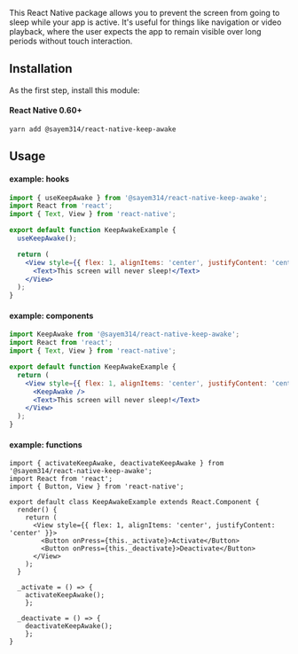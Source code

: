 This React Native package allows you to prevent the screen from going to sleep while your app is active. It's useful for things like navigation or video playback, where the user expects the app to remain visible over long periods without touch interaction.

## Installation

As the first step, install this module:

#### React Native 0.60+

`yarn add @sayem314/react-native-keep-awake`

## Usage

#### example: hooks

```jsx
import { useKeepAwake } from '@sayem314/react-native-keep-awake';
import React from 'react';
import { Text, View } from 'react-native';

export default function KeepAwakeExample {
  useKeepAwake();

  return (
    <View style={{ flex: 1, alignItems: 'center', justifyContent: 'center' }}>
      <Text>This screen will never sleep!</Text>
    </View>
  );
}
```

#### example: components

```jsx
import KeepAwake from '@sayem314/react-native-keep-awake';
import React from 'react';
import { Text, View } from 'react-native';

export default function KeepAwakeExample {
  return (
    <View style={{ flex: 1, alignItems: 'center', justifyContent: 'center' }}>
      <KeepAwake />
      <Text>This screen will never sleep!</Text>
    </View>
  );
}
```

#### example: functions

```jsc
import { activateKeepAwake, deactivateKeepAwake } from '@sayem314/react-native-keep-awake';
import React from 'react';
import { Button, View } from 'react-native';

export default class KeepAwakeExample extends React.Component {
  render() {
    return (
      <View style={{ flex: 1, alignItems: 'center', justifyContent: 'center' }}>
        <Button onPress={this._activate}>Activate</Button>
        <Button onPress={this._deactivate}>Deactivate</Button>
      </View>
    );
  }

  _activate = () => {
    activateKeepAwake();
    };

  _deactivate = () => {
    deactivateKeepAwake();
    };
}
```

